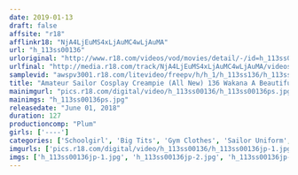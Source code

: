 ```yaml
---
date: 2019-01-13
draft: false
affsite: "r18"
afflinkr18: "NjA4LjEuMS4xLjAuMC4wLjAuMA"
url: "h_113ss00136"
urloriginal: "http://www.r18.com/videos/vod/movies/detail/-/id=h_113ss00136"
urlfinal: "http://media.r18.com/track/NjA4LjEuMS4xLjAuMC4wLjAuMA/videos/vod/movies/detail/-/id=h_113ss00136"
samplevid: "awspv3001.r18.com/litevideo/freepv/h/h_1/h_113ss136/h_113ss136_dmb_w.mp4"
title: "Amateur Sailor Cosplay Creampie (All New) 136 Wakana A Beautiful Girl In A Sailor Uniform x 95cm G Cup Titties x Creampie Raw Footage!!"
mainimgurl: "pics.r18.com/digital/video/h_113ss00136/h_113ss00136ps.jpg"
mainimgs: "h_113ss00136ps.jpg"
releasedate: "June 01, 2018"
duration: 127
productioncomp: "Plum"
girls: ['----']
categories: ['Schoolgirl', 'Big Tits', 'Gym Clothes', 'Sailor Uniform', 'Amateur', 'Creampie', 'Urination', 'Hi-Def']
imgurls: ['pics.r18.com/digital/video/h_113ss00136/h_113ss00136jp-1.jpg', 'pics.r18.com/digital/video/h_113ss00136/h_113ss00136jp-2.jpg', 'pics.r18.com/digital/video/h_113ss00136/h_113ss00136jp-3.jpg', 'pics.r18.com/digital/video/h_113ss00136/h_113ss00136jp-4.jpg', 'pics.r18.com/digital/video/h_113ss00136/h_113ss00136jp-5.jpg', 'pics.r18.com/digital/video/h_113ss00136/h_113ss00136jp-6.jpg', 'pics.r18.com/digital/video/h_113ss00136/h_113ss00136jp-7.jpg', 'pics.r18.com/digital/video/h_113ss00136/h_113ss00136jp-8.jpg', 'pics.r18.com/digital/video/h_113ss00136/h_113ss00136jp-9.jpg', 'pics.r18.com/digital/video/h_113ss00136/h_113ss00136jp-10.jpg', 'pics.r18.com/digital/video/h_113ss00136/h_113ss00136jp-11.jpg', 'pics.r18.com/digital/video/h_113ss00136/h_113ss00136jp-12.jpg', 'pics.r18.com/digital/video/h_113ss00136/h_113ss00136jp-13.jpg', 'pics.r18.com/digital/video/h_113ss00136/h_113ss00136jp-14.jpg', 'pics.r18.com/digital/video/h_113ss00136/h_113ss00136jp-15.jpg', 'pics.r18.com/digital/video/h_113ss00136/h_113ss00136jp-16.jpg', 'pics.r18.com/digital/video/h_113ss00136/h_113ss00136jp-17.jpg', 'pics.r18.com/digital/video/h_113ss00136/h_113ss00136jp-18.jpg', 'pics.r18.com/digital/video/h_113ss00136/h_113ss00136jp-19.jpg', 'pics.r18.com/digital/video/h_113ss00136/h_113ss00136jp-20.jpg']
imgs: ['h_113ss00136jp-1.jpg', 'h_113ss00136jp-2.jpg', 'h_113ss00136jp-3.jpg', 'h_113ss00136jp-4.jpg', 'h_113ss00136jp-5.jpg', 'h_113ss00136jp-6.jpg', 'h_113ss00136jp-7.jpg', 'h_113ss00136jp-8.jpg', 'h_113ss00136jp-9.jpg', 'h_113ss00136jp-10.jpg', 'h_113ss00136jp-11.jpg', 'h_113ss00136jp-12.jpg', 'h_113ss00136jp-13.jpg', 'h_113ss00136jp-14.jpg', 'h_113ss00136jp-15.jpg', 'h_113ss00136jp-16.jpg', 'h_113ss00136jp-17.jpg', 'h_113ss00136jp-18.jpg', 'h_113ss00136jp-19.jpg', 'h_113ss00136jp-20.jpg']
---
```

